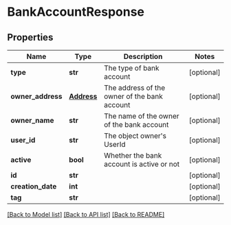 # BankAccountResponse

## Properties
Name | Type | Description | Notes
------------ | ------------- | ------------- | -------------
**type** | **str** | The type of bank account | [optional] 
**owner_address** | [**Address**](Address.md) | The address of the owner of the bank account | [optional] 
**owner_name** | **str** | The name of the owner of the bank account | [optional] 
**user_id** | **str** | The object owner&#39;s UserId | [optional] 
**active** | **bool** | Whether the bank account is active or not | [optional] 
**id** | **str** |  | [optional] 
**creation_date** | **int** |  | [optional] 
**tag** | **str** |  | [optional] 

[[Back to Model list]](../README.md#documentation-for-models) [[Back to API list]](../README.md#documentation-for-api-endpoints) [[Back to README]](../README.md)


